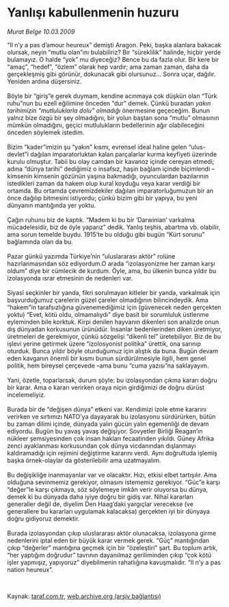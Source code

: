 # Yanlışı kabullenmenin huzuru

*Murat Belge 10.03.2009*

<div class="taraf_structure_2col_1zq">
<div class="margen_n">



 <p>“Il n’y a pas d’amour heureux” demişti Aragon. Peki, başka alanlara bakacak olursak, neyin “mutlu olan”ını bulabiliriz? Bir “süreklilik” halinde, hiçbir yerde bulamayız. O halde “yok” mu diyeceğiz? Bence bu da fazla olur. Bir kere bir “amaç”, “hedef”, “özlem” olarak hep vardır; ama zaman zaman, daha da gerçekleşmiş gibi görünür, dokunacak gibi olursunuz... Sonra uçar, dağılır. Yeniden ardına düşersiniz. <br/><br/>Böyle bir “giriş”e gerek duymam, kendine acınmaya çok düşkün olan “Türk ruhu”nun bu ezelî eğilimine önceden “dur” demek. Çünkü buradan <i>yakın tarihimizin “mutluluklarla dolu” olmadığı</i> önermesine geçeceğim. Bunun yalnız bize özgü bir şey olmadığını, bir yolun baştan sona “mutlu” olmasının mümkün olmadığını, geçici mutlulukların bedellerinin ağır olabileceğini önceden söylemek istedim. <br/><br/>Bizim “kader”imizin şu “yakın” kısmı, evrensel ideal haline gelen “ulus-devlet”i dağılan imparatorluktan kalan parçalarlar kurma keyfiyeti üzerinde kurulu olmuştur. Tabii bu olay camdan bir kavanoz içinde cereyan etmedi; adına “dünya tarihi” dediğimiz o insafsız, haşin bağlam içinde biçimlendi –kimsenin kimsenin gözünün yaşına bakmadığı, oyunculardan bazılarının istedikleri zaman da hakem olup kural koyduğu veya karar verdiği bir ortamda. Bu ortamda çevremizdekiler dağılan imparatorluğumuzun bir an önce dağılıp bitmesini istiyordu; çünkü bizim gibi bir yapıya, bu yeni dünyanın mantığında yer yoktu. <br/><br/>Çağın ruhunu biz de kaptık. “Madem ki bu bir ‘Darwinian’ varkalma mücadelesidir, biz de öyle yaparız” dedik. Yanlış teşhis, abartma vb. olabilir, ama sorun temelde buydu. 1915’te bu olduğu gibi bugün “Kürt sorunu” bağlamında olan da bu. <br/><br/>Pazar günkü yazımda Türkiye’nin “uluslararası aktör” rolüne hazırlanmasından söz ediyordum.O arada “izolasyonizme her zaman karşı oldum” diye bir cümlecik de kurdum. Öyle, ama, bu ülkenin bunca yıldır bu izolasyonda ısrar etmesinin de nedenleri var. <br/><br/>Siyasî seçkinler bir yanda, fikri sorulmayan kitleler bir yanda, varkalmak için başvurduğumuz çarelerin güzel çareler olmadığının bilincindeydik. Ama “hakem”in tarafsızlığına güvenemediğimiz için (güvenecek neden gerçekten yoktu) “Evet, kötü oldu, olmamalıydı” diye basit bir sorumluluk üstlenme eyleminden bile korktuk. Kirpi denilen hayvanın dikenleri son analizde onun dış dünyadan korkusunun ürünüdür. İnsanlar bedenlerinden diken üretmiyor, üretmeleri de gerekmiyor, çünkü sözgelişi “dikenli tel” üretebiliyor. Biz de bu işlevi yerine getirmek üzere “izolosyonist politika” ürettik, ona sarınıp oturduk. Bunca yıldır böyle oturduğumuz için alıştık da buna. Bugün devam eden kavganın önemli bir kısmı bunun sürdürülmesiyle ilgili, hem genel politik, hem bireysel çerçevede –ama bunu “cuma yazısı”na saklayayım. <br/><br/>Yani, özetle, toparlarsak, durum şöyle: bu izolasyondan çıkma kararı doğru bir karar. Ama o kararı verirken oraya niçin girdiğimizi de doğru dürüst incelemeliyiz. <br/><br/>Burada bir de “değişen dünya” etkeni var. Kendimizi izole etme kararını verirken ve sırtımızı NATO’ya dayayarak bu izolasyonu sürdürürken, bütün bu zaman dilimi içinde, dünyada yalın gücün yalın egemenliği de devam ediyordu. Bugün bu yavaş yavaş değişiyor. Sovyetler Birliği Reagan’ın nükleer şemsiyesinden çok insan hakları fecaatinden yıkıldı. Güney Afrika zenci ayaklanması korkusundan çok dünya vicdanından dışlanmayı kaldıramadığı için rejimini değiştirme kararını verdi. Aynı doğrultuda işlemiş başka örnek-olaylar da gösterilebilir ama uzatmayalım. <br/><br/>Bu değişikliğe inanmayanlar var ve olacaktır. Hızı, etkisi elbet tartışılır. Ama olduğuna sevinmemiz gerekiyor, olmasını istememiz gerekiyor. “Güc”e karşı “değer”le karşı çıkmaya, söz söylemeye imkân verir oluyorsa bu dünya, demek ki bu dünyada daha iyiye doğru bir gidiş var. Nihaî kararları generaller değil de, diyelim Den Haag’daki yargıçlar verecekse (ve generallere bu kararları uygulamak kalacaksa) gerçekten iyi bir dünyaya doğru gidiyoruz demektir. <br/><br/>Burada izolasyondan çıkıp uluslararası aktör olunacaksa, izolasyona girme nedenlerini iptal eden bir büyük karar vermek gerek. “Güç” mantığından çıkıp “değerler” mantığına geçmek için bir “özeleştiri” şart. Bu toplum artık, “her yaptığım doğrudur” tavrının dayanılmaz geriliminden çıkıp “çok kötü işler yapmışız, yapıyoruz” diyebilmenin rahatlığına kavuşmalıdır. “Il n’y a pas nation heureux”.</p>

<br/>


<div id="taraf_not">
</div>

</div>


</div>

Kaynak: [taraf.com.tr](http://www.taraf.com.tr:80/makale/4411.htm), [web.archive.org (arşiv bağlantısı)](http://web.archive.org/web/20090526010010/http://www.taraf.com.tr:80/makale/4411.htm)
